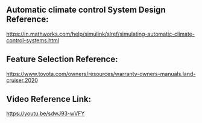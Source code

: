 ## Automatic climate control System Design Reference:
https://in.mathworks.com/help/simulink/slref/simulating-automatic-climate-control-systems.html

## Feature Selection Reference:
https://www.toyota.com/owners/resources/warranty-owners-manuals.land-cruiser.2020

## Video Reference Link:
https://youtu.be/sdwJ93-wVFY
